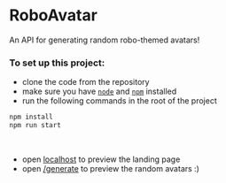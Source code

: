 # RoboAvatar

An API for generating random robo-themed avatars!

### To set up this project:
- clone the code from the repository
- make sure you have [`node`](https://nodejs.org/en) and [`npm`](https://www.npmjs.com/) installed
- run the following commands in the root of the project

```bash
npm install
npm run start
```
<br>

- open [localhost](http://localhost:3000) to preview the landing page
- open [/generate](http://localhost:3000/generate) to preview the random avatars :)
